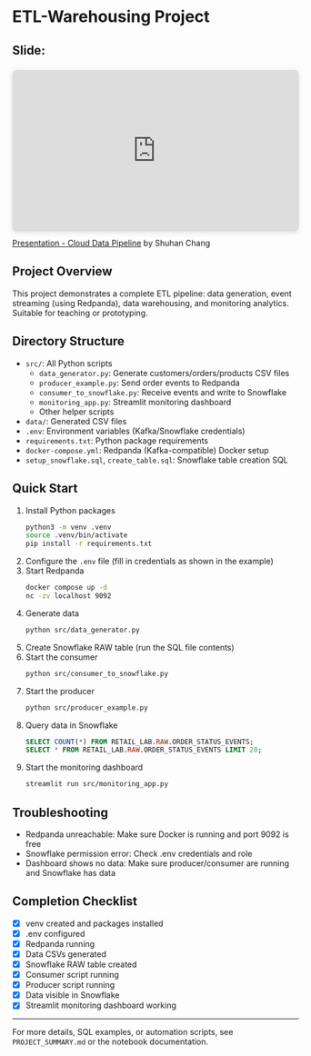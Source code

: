 # ETL-Warehousing Project

## Slide:


<div style="position: relative; width: 100%; height: 0; padding-top: 56.2500%;
 padding-bottom: 0; box-shadow: 0 2px 8px 0 rgba(63,69,81,0.16); margin-top: 1.6em; margin-bottom: 0.9em; overflow: hidden;
 border-radius: 8px; will-change: transform;">
  <iframe loading="lazy" style="position: absolute; width: 100%; height: 100%; top: 0; left: 0; border: none; padding: 0;margin: 0;"
    src="https://www.canva.com/design/DAG2JrqxqKk/DMyxatgzu46sJ2j63Q2h7w/view?embed" allowfullscreen="allowfullscreen" allow="fullscreen">
  </iframe>
</div>
<a href="https://www.canva.com/design/DAG2JrqxqKk/DMyxatgzu46sJ2j63Q2h7w/view?utm_content=DAG2JrqxqKk&utm_campaign=designshare&utm_medium=embeds&utm_source=link" target="_blank" rel="noopener">Presentation - Cloud Data Pipeline</a> by Shuhan Chang


## Project Overview

This project demonstrates a complete ETL pipeline: data generation, event streaming (using Redpanda), data warehousing, and monitoring analytics. Suitable for teaching or prototyping.

## Directory Structure

- `src/`: All Python scripts
  - `data_generator.py`: Generate customers/orders/products CSV files
   - `producer_example.py`: Send order events to Redpanda
  - `consumer_to_snowflake.py`: Receive events and write to Snowflake
  - `monitoring_app.py`: Streamlit monitoring dashboard
  - Other helper scripts
- `data/`: Generated CSV files
- `.env`: Environment variables (Kafka/Snowflake credentials)
- `requirements.txt`: Python package requirements
- `docker-compose.yml`: Redpanda (Kafka-compatible) Docker setup
- `setup_snowflake.sql`, `create_table.sql`: Snowflake table creation SQL

## Quick Start

1. Install Python packages
   ```bash
   python3 -m venv .venv
   source .venv/bin/activate
   pip install -r requirements.txt
   ```
2. Configure the `.env` file (fill in credentials as shown in the example)
3. Start Redpanda
   ```bash
   docker compose up -d
   nc -zv localhost 9092
   ```
4. Generate data
   ```bash
   python src/data_generator.py
   ```
5. Create Snowflake RAW table (run the SQL file contents)
6. Start the consumer
   ```bash
   python src/consumer_to_snowflake.py
   ```
7. Start the producer
   ```bash
   python src/producer_example.py
   ```
8. Query data in Snowflake
   ```sql
   SELECT COUNT(*) FROM RETAIL_LAB.RAW.ORDER_STATUS_EVENTS;
   SELECT * FROM RETAIL_LAB.RAW.ORDER_STATUS_EVENTS LIMIT 20;
   ```
9. Start the monitoring dashboard
   ```bash
   streamlit run src/monitoring_app.py
   ```

## Troubleshooting

- Redpanda unreachable: Make sure Docker is running and port 9092 is free
- Snowflake permission error: Check .env credentials and role
- Dashboard shows no data: Make sure producer/consumer are running and Snowflake has data

## Completion Checklist

- [X] venv created and packages installed
- [X] .env configured
- [X] Redpanda running
- [X] Data CSVs generated
- [X] Snowflake RAW table created
- [X] Consumer script running
- [X] Producer script running
- [X] Data visible in Snowflake
- [X] Streamlit monitoring dashboard working

---

For more details, SQL examples, or automation scripts, see `PROJECT_SUMMARY.md` or the notebook documentation.
